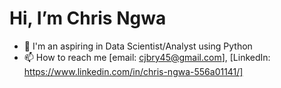 # Hi, I’m Chris Ngwa
- 👀 I'm an aspiring in Data Scientist/Analyst using Python
- 📫 How to reach me [email: cjbry45@gmail.com], [LinkedIn: https://www.linkedin.com/in/chris-ngwa-556a01141/]

<!---
cbngwajr/cbngwajr is a ✨ special ✨ repository because its `README.md` (this file) appears on your GitHub profile.
You can click the Preview link to take a look at your changes.
--->
